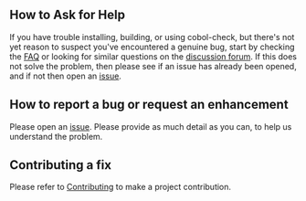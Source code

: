 ## How to Ask for Help

If you have trouble installing, building, or using cobol-check, but there's not yet reason to suspect you've encountered a genuine bug,
start by checking the [FAQ](FAQ.md) or looking for similar questions on the [discussion forum](https://groups.google.com/u/1/g/cobol-check). If this does not solve the problem, then please see if an issue has already been opened, and if not then open an [issue](https://github.com/neopragma/cobol-check/issues). 

## How to report a bug or request an enhancement

Please open an [issue](https://github.com/neopragma/cobol-check/issues). Please provide as much detail as you can, to help us understand the problem.

## Contributing a fix

Please refer to [Contributing](https://github.com/neopragma/cobol-check/wiki/Contributing) to make a project contribution.